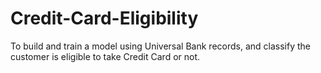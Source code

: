 # Credit-Card-Eligibility
To build and train a model using Universal Bank records, and classify the customer is eligible to take Credit Card or not.
